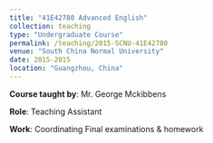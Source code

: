 ```yaml
---
title: "41E42780 Advanced English"
collection: teaching
type: "Undergraduate Course"
permalink: /teaching/2015-SCNU-41E42780
venue: "South China Normal University"
date: 2015-2015
location: "Guangzhou, China"
---
```


**Course taught by**: Mr. George Mckibbens	

**Role**: Teaching Assistant

**Work**: Coordinating Final examinations & homework